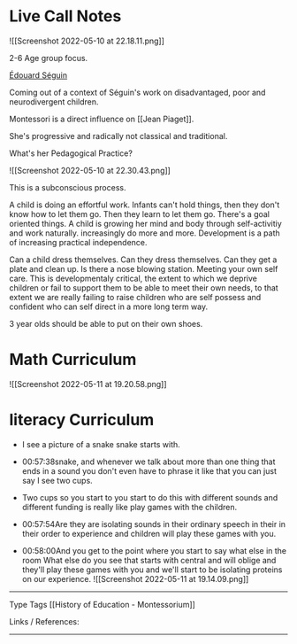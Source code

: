 # Live Call Notes

![[Screenshot 2022-05-10 at 22.18.11.png]]

2-6 Age group focus.

[Édouard Séguin](https://en.wikipedia.org/wiki/%C3%89douard_S%C3%A9guin)

Coming out of a context of Séguin's work on disadvantaged, poor and neurodivergent children.

Montessori is a direct influence on [[Jean Piaget]].

She's progressive and radically not classical and traditional.

What's her Pedagogical Practice?


![[Screenshot 2022-05-10 at 22.30.43.png]]

This is a subconscious process.

A child is doing an effortful work. Infants can't hold things, then they don't know how to let them go. Then they learn to let them go. There's a goal oriented things. A child is growing her mind and body through self-activitiy and work naturally. increasingly do more and more. Development is a path of increasing practical independence. 

Can a child dress themselves. Can they dress themselves. Can they get a plate and clean up. Is there a nose blowing station. Meeting your own self care. This is developmentaly critical, the extent to which we deprive children or fail to support them to be able to meet their own needs, to that extent we are really failing to raise children who are self possess and confident who can self direct in a more long term way.

3 year olds should be able to put on their own shoes.

# Math Curriculum
![[Screenshot 2022-05-11 at 19.20.58.png]]

# literacy Curriculum
-   I see a picture of a snake snake starts with.
    
-   00:57:38snake, and whenever we talk about more than one thing that ends in a sound you don't even have to phrase it like that you can just say I see two cups.
-   Two cups so you start to you start to do this with different sounds and different funding is really like play games with the children.
    
-   00:57:54Are they are isolating sounds in their ordinary speech in their in their order to experience and children will play these games with you.
    
-   00:58:00And you get to the point where you start to say what else in the room What else do you see that starts with central and will oblige and they'll play these games with you and we'll start to be isolating proteins on our experience.
![[Screenshot 2022-05-11 at 19.14.09.png]]


---
Type 
Tags [[History of Education - Montessorium]]

Links / References:


---